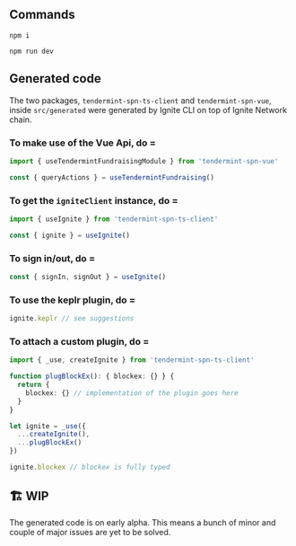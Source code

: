 ## Commands

```
npm i
```

```
npm run dev
```

## Generated code

The two packages, `tendermint-spn-ts-client` and `tendermint-spn-vue`, inside `src/generated` were generated by Ignite CLI on top of Ignite Network chain.

### To make use of the Vue Api, do =

```ts
import { useTendermintFundraisingModule } from 'tendermint-spn-vue'

const { queryActions } = useTendermintFundraising()
```

### To get the `igniteClient` instance, do =

```ts
import { useIgnite } from 'tendermint-spn-ts-client'

const { ignite } = useIgnite()
```

### To sign in/out, do =

```ts
const { signIn, signOut } = useIgnite()
```

### To use the keplr plugin, do =

```ts
ignite.keplr // see suggestions
```

### To attach a custom plugin, do =

```ts
import { _use, createIgnite } from 'tendermint-spn-ts-client'

function plugBlockEx(): { blockex: {} } {
  return {
    blockex: {} // implementation of the plugin goes here
  }
}

let ignite = _use({
  ...createIgnite(),
  ...plugBlockEx()
})

ignite.blockex // blockex is fully typed
```

## 🏗 WIP

The generated code is on early alpha. This means a bunch of minor and couple of major issues are yet to be solved.

